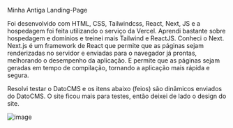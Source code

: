 Minha Antiga Landing-Page

Foi desenvolvido com HTML, CSS, Tailwindcss, React, Next, JS e a hospedagem foi feita utilizando o serviço da Vercel.
Aprendi bastante sobre hospedagem e domínios e treinei mais Tailwind e ReactJS.
Conheci o Next.
Next.js é um framework de React que permite que as páginas sejam renderizadas no servidor e enviadas para o navegador já prontas, melhorando o desempenho da aplicação. E permite que as páginas sejam geradas em tempo de compilação, tornando a aplicação mais rápida e segura.

Resolvi testar o DatoCMS e os itens abaixo (feios) são dinâmicos enviados do DatoCMS. O site ficou mais para testes, então deixei de lado o design do site.


![image](https://user-images.githubusercontent.com/62655532/235818397-f878dd3b-9a64-46ab-9a2f-66e1aaf78200.png)
